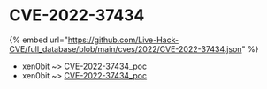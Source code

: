 # CVE-2022-37434
{% embed url="https://github.com/Live-Hack-CVE/full_database/blob/main/cves/2022/CVE-2022-37434.json" %}

* xen0bit ~> [CVE-2022-37434_poc](https://www.alice-snow.ru/2022/database/cve-2022-37434/cve-2022-37434_poc-xen0bit)
* xen0bit ~> [CVE-2022-37434_poc](https://www.alice-snow.ru/2022/database/cve-2022-37434/cve-2022-37434_poc-xen0bit)